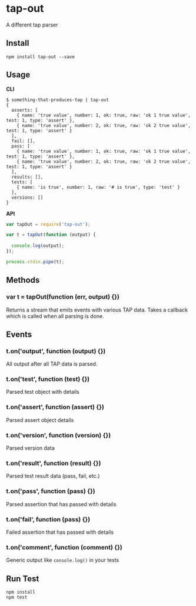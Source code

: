 # tap-out

A different tap parser

## Install

```
npm install tap-out --save
```

## Usage

**CLI**

```
$ something-that-produces-tap | tap-out
{
  asserts: [
    { name: 'true value', number: 1, ok: true, raw: 'ok 1 true value', test: 1, type: 'assert' }, 
    { name: 'true value', number: 2, ok: true, raw: 'ok 2 true value', test: 1, type: 'assert' }
  ],
  fail: [],
  pass: [ 
    { name: 'true value', number: 1, ok: true, raw: 'ok 1 true value', test: 1, type: 'assert' },
    { name: 'true value', number: 2, ok: true, raw: 'ok 2 true value', test: 1, type: 'assert' }
  ],
  results: [],
  tests: [
    { name: 'is true', number: 1, raw: '# is true', type: 'test' }
  ],
  versions: []
}
```

**API**

```js
var tapOut = require('tap-out');

var t = tapOut(function (output) {
  
  console.log(output);
});

process.stdin.pipe(t);
```

## Methods

### var t = tapOut(function (err, output) {})

Returns a stream that emits events with various TAP data. Takes a callback which is called when all parsing is done.

## Events

### t.on('output', function (output) {})

All output after all TAP data is parsed.

### t.on('test', function (test) {})

Parsed test object with details

### t.on('assert', function (assert) {})

Parsed assert object details

### t.on('version', function (version) {})

Parsed version data

### t.on('result', function (result) {})

Parsed test result data (pass, fail, etc.)

### t.on('pass', function (pass) {})

Parsed assertion that has passed with details

### t.on('fail', function (pass) {})

Failed assertion that has passed with details

### t.on('comment', function (comment) {})

Generic output like `console.log()` in your tests

## Run Test

```
npm install
npm test
```
